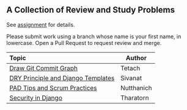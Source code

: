 ## A Collection of Review and Study Problems

See [assignment](https://cpske.github.io/ISP/assignment/problemset-assignment) for details.

Please submit work using a branch whose name is your first name, in lowercase. Open a Pull Request to request review and merge.

| Topic                                            | Author |
|:-------------------------------------------------|--------|
| [Draw Git Commit Graph](git-command/README)      | Tetach |
| [DRY Principle and Django Templates](dry-principle/README)| Sivanat |
| [PAD Tips and Scrum Practices](pad-tips-and-scrum/README) | Nutthanich |
| [Security in Django](security-in-django/README) | Tharatorn |
